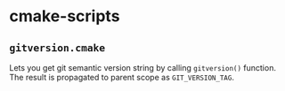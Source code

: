 # cmake-scripts 

## `gitversion.cmake`
Lets you get git semantic version string by calling `gitversion()` function.
The result is propagated to parent scope as `GIT_VERSION_TAG`.
